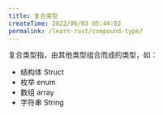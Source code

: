 ```yaml
---
title: 复合类型
createTime: 2022/06/03 05:44:02
permalink: /learn-rust/compound-type/
---
```


复合类型指，由其他类型组合而成的类型，如：

- 结构体 Struct
- 枚举 enum
- 数组 array
- 字符串 String
